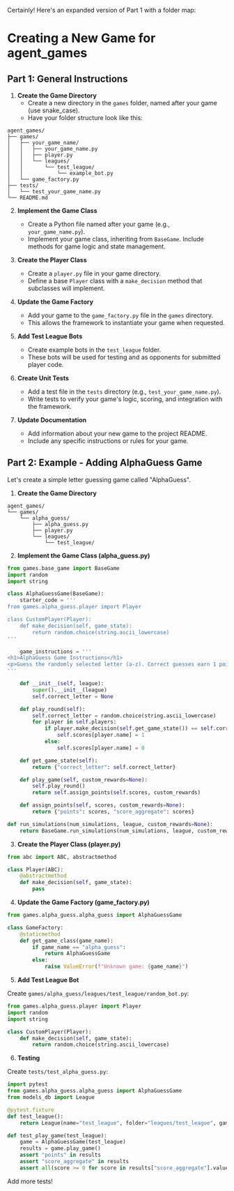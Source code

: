 Certainly! Here's an expanded version of Part 1 with a folder map:

# Creating a New Game for agent_games

## Part 1: General Instructions

1. **Create the Game Directory**
   - Create a new directory in the `games` folder, named after your game (use snake_case).
   - Have your folder structure look like this:

```
agent_games/
├── games/
│   ├── your_game_name/
│   │   ├── your_game_name.py
│   │   ├── player.py
│   │   └── leagues/
│   │       └── test_league/
│   │           └── example_bot.py
│   └── game_factory.py
├── tests/
│   └── test_your_game_name.py
└── README.md
```

2. **Implement the Game Class**
   - Create a Python file named after your game (e.g., `your_game_name.py`).
   - Implement your game class, inheriting from `BaseGame`. Include methods for game logic and state management.

3. **Create the Player Class**
   - Create a `player.py` file in your game directory.
   - Define a base `Player` class with a `make_decision` method that subclasses will implement.

4. **Update the Game Factory**
   - Add your game to the `game_factory.py` file in the `games` directory.
   - This allows the framework to instantiate your game when requested.

5. **Add Test League Bots**
   - Create example bots in the `test_league` folder.
   - These bots will be used for testing and as opponents for submitted player code.

6. **Create Unit Tests**
   - Add a test file in the `tests` directory (e.g., `test_your_game_name.py`).
   - Write tests to verify your game's logic, scoring, and integration with the framework.

7. **Update Documentation**
   - Add information about your new game to the project README.
   - Include any specific instructions or rules for your game.


## Part 2: Example - Adding AlphaGuess Game

Let's create a simple letter guessing game called "AlphaGuess".

1. **Create the Game Directory**

```
agent_games/
└── games/
    └── alpha_guess/
        ├── alpha_guess.py
        ├── player.py
        └── leagues/
            └── test_league/
```

2. **Implement the Game Class (alpha_guess.py)**

```python
from games.base_game import BaseGame
import random
import string

class AlphaGuessGame(BaseGame):
    starter_code = '''
from games.alpha_guess.player import Player

class CustomPlayer(Player):
    def make_decision(self, game_state):
        return random.choice(string.ascii_lowercase)
'''

    game_instructions = '''
<h1>AlphaGuess Game Instructions</h1>
<p>Guess the randomly selected letter (a-z). Correct guesses earn 1 point.</p>
'''

    def __init__(self, league):
        super().__init__(league)
        self.correct_letter = None

    def play_round(self):
        self.correct_letter = random.choice(string.ascii_lowercase)
        for player in self.players:
            if player.make_decision(self.get_game_state()) == self.correct_letter:
                self.scores[player.name] = 1
            else:
                self.scores[player.name] = 0

    def get_game_state(self):
        return {"correct_letter": self.correct_letter}

    def play_game(self, custom_rewards=None):
        self.play_round()
        return self.assign_points(self.scores, custom_rewards)

    def assign_points(self, scores, custom_rewards=None):
        return {"points": scores, "score_aggregate": scores}

def run_simulations(num_simulations, league, custom_rewards=None):
    return BaseGame.run_simulations(num_simulations, league, custom_rewards)
```

3. **Create the Player Class (player.py)**

```python
from abc import ABC, abstractmethod

class Player(ABC):
    @abstractmethod
    def make_decision(self, game_state):
        pass
```

4. **Update the Game Factory (game_factory.py)**

```python
from games.alpha_guess.alpha_guess import AlphaGuessGame

class GameFactory:
    @staticmethod
    def get_game_class(game_name):
        if game_name == "alpha_guess":
            return AlphaGuessGame
        else:
            raise ValueError(f"Unknown game: {game_name}")
```

5. **Add Test League Bot**

Create `games/alpha_guess/leagues/test_league/random_bot.py`:

```python
from games.alpha_guess.player import Player
import random
import string

class CustomPlayer(Player):
    def make_decision(self, game_state):
        return random.choice(string.ascii_lowercase)
```

6. **Testing**

Create `tests/test_alpha_guess.py`:

```python
import pytest
from games.alpha_guess.alpha_guess import AlphaGuessGame
from models_db import League

@pytest.fixture
def test_league():
    return League(name="test_league", folder="leagues/test_league", game="alpha_guess")

def test_play_game(test_league):
    game = AlphaGuessGame(test_league)
    results = game.play_game()
    assert "points" in results
    assert "score_aggregate" in results
    assert all(score >= 0 for score in results["score_aggregate"].values())
```
Add more tests!